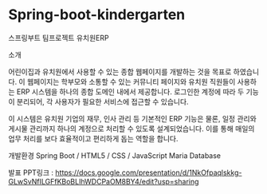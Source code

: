 # Spring-boot-kindergarten
스프링부트 팀프로젝트 유치원ERP

소개

어린이집과 유치원에서 사용할 수 있는 종합 웹페이지를 개발하는 것을 목표로 하였습니다. 이 웹페이지는 학부모와 소통할 수 있는 커뮤니티 페이지와 유치원 직원들이 사용하는 ERP 시스템을 하나의 종합 도메인 내에서 제공합니다. 로그인한 계정에 따라 두 기능이 분리되어, 각 사용자가 필요한 서비스에 접근할 수 있습니다.

이 시스템은 유치원 기업의 재무, 인사 관리 등 기본적인 ERP 기능은 물론, 일정 관리와 게시물 관리까지 하나의 계정으로 처리할 수 있도록 설계되었습니다. 이를 통해 매일의 업무 처리를 보다 효율적이고 편리하게 돕는 역할을 합니다.

개발환경
Spring Boot / HTML5 / CSS / JavaScript
Maria Database

발표 PPT링크 : https://docs.google.com/presentation/d/1NkOfpaqlskkg-GLwSvNfILGFfKBoBLIhWDCPaOM8BY4/edit?usp=sharing

